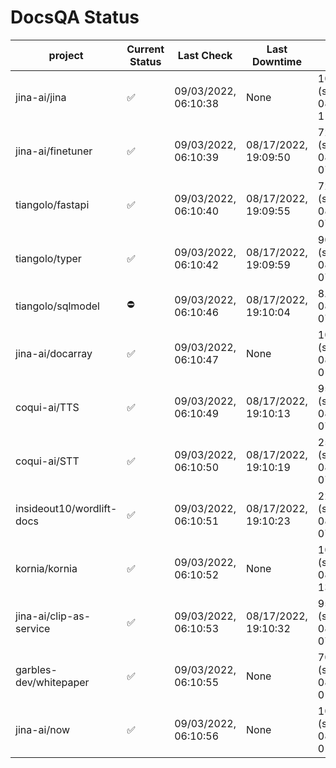 # DocsQA Status

|         project         |Current Status|     Last Check     |   Last Downtime    |              % Uptime              |
|-------------------------|--------------|--------------------|--------------------|------------------------------------|
|jina-ai/jina             |✅            |09/03/2022, 06:10:38|None                |100.000 (since 08/29/2022, 11:24:14)|
|jina-ai/finetuner        |✅            |09/03/2022, 06:10:39|08/17/2022, 19:09:50|72.508 (since 08/15/2022, 07:09:42) |
|tiangolo/fastapi         |✅            |09/03/2022, 06:10:40|08/17/2022, 19:09:55|72.511 (since 08/15/2022, 07:09:42) |
|tiangolo/typer           |✅            |09/03/2022, 06:10:42|08/17/2022, 19:09:59|90.759 (since 08/15/2022, 07:09:42) |
|tiangolo/sqlmodel        |⛔️           |09/03/2022, 06:10:46|08/17/2022, 19:10:04|8.835 (since 08/15/2022, 07:09:42)  |
|jina-ai/docarray         |✅            |09/03/2022, 06:10:47|None                |100.000 (since 08/24/2022, 01:39:12)|
|coqui-ai/TTS             |✅            |09/03/2022, 06:10:49|08/17/2022, 19:10:13|95.724 (since 08/15/2022, 07:09:42) |
|coqui-ai/STT             |✅            |09/03/2022, 06:10:50|08/17/2022, 19:10:19|25.763 (since 08/15/2022, 07:09:42) |
|insideout10/wordlift-docs|✅            |09/03/2022, 06:10:51|08/17/2022, 19:10:23|22.051 (since 08/15/2022, 07:09:42) |
|kornia/kornia            |✅            |09/03/2022, 06:10:52|None                |100.000 (since 08/30/2022, 13:49:49)|
|jina-ai/clip-as-service  |✅            |09/03/2022, 06:10:53|08/17/2022, 19:10:32|95.732 (since 08/15/2022, 07:09:42) |
|garbles-dev/whitepaper   |✅            |09/03/2022, 06:10:55|None                |70.274 (since 08/24/2022, 01:39:12) |
|jina-ai/now              |✅            |09/03/2022, 06:10:56|None                |100.000 (since 08/24/2022, 01:39:12)|
